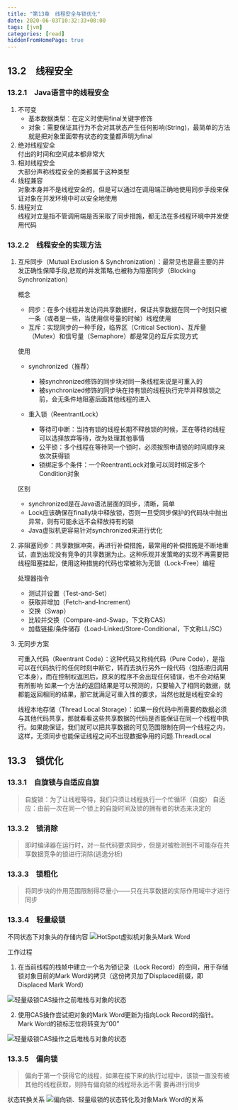 ```yaml
---
title: "第13章　线程安全与锁优化"
date: 2020-06-03T10:32:33+08:00
tags: [jvm]
categories: [read]
hiddenFromHomePage: true
---
```


## 13.2　线程安全
### 13.2.1　Java语言中的线程安全
1. 不可变
   - 基本数据类型：在定义时使用final关键字修饰
   - 对象：需要保证其行为不会对其状态产生任何影响(String)，最简单的方法就是把对象里面带有状态的变量都声明为final
2. 绝对线程安全  
付出的时间和空间成本都非常大
3. 相对线程安全  
大部分声称线程安全的类都属于这种类型
4. 线程兼容  
对象本身并不是线程安全的，但是可以通过在调用端正确地使用同步手段来保证对象在并发环境中可以安全地使用
5. 线程对立  
线程对立是指不管调用端是否采取了同步措施，都无法在多线程环境中并发使用代码
### 13.2.2　线程安全的实现方法
1. 互斥同步（Mutual Exclusion & Synchronization）：最常见也是最主要的并发正确性保障手段,悲观的并发策略,也被称为阻塞同步（Blocking Synchronization）

   概念
     - 同步：在多个线程并发访问共享数据时，保证共享数据在同一个时刻只被一条（或者是一些，当使用信号量的时候）线程使用
     - 互斥：实现同步的一种手段，临界区（Critical Section）、互斥量（Mutex）和信号量（Semaphore）都是常见的互斥实现方式 

   使用
   - synchronized（推荐）
     - 被synchronized修饰的同步块对同一条线程来说是可重入的
     - 被synchronized修饰的同步块在持有锁的线程执行完毕并释放锁之前，会无条件地阻塞后面其他线程的进入

   - 重入锁（ReentrantLock）
     - 等待可中断：当持有锁的线程长期不释放锁的时候，正在等待的线程可以选择放弃等待，改为处理其他事情
     - 公平锁：多个线程在等待同一个锁时，必须按照申请锁的时间顺序来依次获得锁
     - 锁绑定多个条件：一个ReentrantLock对象可以同时绑定多个Condition对象

   区别
   - synchronized是在Java语法层面的同步，清晰，简单
   - Lock应该确保在finally块中释放锁，否则一旦受同步保护的代码块中抛出异常，则有可能永远不会释放持有的锁
   - Java虚拟机更容易针对synchronized来进行优化

2. 非阻塞同步：共享数据冲突，再进行补偿措施，最常用的补偿措施是不断地重试，直到出现没有竞争的共享数据为止。这种乐观并发策略的实现不再需要把线程阻塞挂起，使用这种措施的代码也常被称为无锁（Lock-Free）编程

   处理器指令
   - 测试并设置（Test-and-Set）
   - 获取并增加（Fetch-and-Increment）
   - 交换（Swap）
   - 比较并交换（Compare-and-Swap，下文称CAS）
   - 加载链接/条件储存（Load-Linked/Store-Conditional，下文称LL/SC）

3. 无同步方案
   
   可重入代码（Reentrant Code）：这种代码又称纯代码（Pure Code），是指可以在代码执行的任何时刻中断它，转而去执行另外一段代码（包括递归调用它本身），而在控制权返回后，原来的程序不会出现任何错误，也不会对结果有所影响
      如果一个方法的返回结果是可以预测的，只要输入了相同的数据，就都能返回相同的结果，那它就满足可重入性的要求，当然也就是线程安全的

   线程本地存储（Thread Local Storage）：如果一段代码中所需要的数据必须与其他代码共享，那就看看这些共享数据的代码是否能保证在同一个线程中执行。如果能保证，我们就可以把共享数据的可见范围限制在同一个线程之内，这样，无须同步也能保证线程之间不出现数据争用的问题.ThreadLocal

## 13.3　锁优化
### 13.3.1　自旋锁与自适应自旋
>自旋锁：为了让线程等待，我们只须让线程执行一个忙循环（自旋）
>自适应：由前一次在同一个锁上的自旋时间及锁的拥有者的状态来决定的

### 13.3.2　锁消除
>即时编译器在运行时，对一些代码要求同步，但是对被检测到不可能存在共享数据竞争的锁进行消除(逃逸分析)
### 13.3.3　锁粗化
>将同步块的作用范围限制得尽量小——只在共享数据的实际作用域中才进行同步
### 13.3.4　轻量级锁
不同状态下对象头的存储内容
![](/images/read/jvm/13-1.jpg "HotSpot虚拟机对象头Mark Word")

工作过程
1. 在当前线程的栈帧中建立一个名为锁记录（Lock Record）的空间，用于存储锁对象目前的Mark Word的拷贝（这份拷贝加了Displaced前缀，即Displaced Mark Word）
   
![](/images/read/jvm/13-3.jpg "轻量级锁CAS操作之前堆栈与对象的状态")

2. 使用CAS操作尝试把对象的Mark Word更新为指向Lock Record的指针。Mark Word的锁标志位将转变为“00”
   
![](/images/read/jvm/13-4.jpg "轻量级锁CAS操作之后堆栈与对象的状态")


### 13.3.5　偏向锁
>偏向于第一个获得它的线程，如果在接下来的执行过程中，该锁一直没有被其他的线程获取，则持有偏向锁的线程将永远不需
要再进行同步

状态转换关系
![](/images/read/jvm/13-5.jpg "偏向锁、轻量级锁的状态转化及对象Mark Word的关系")